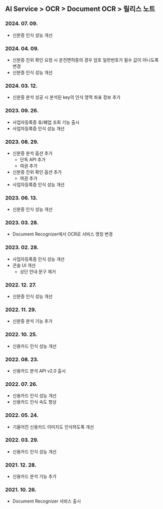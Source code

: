 ## AI Service > OCR > Document OCR > 릴리스 노트

### 2024. 07. 09.
* 신분증 인식 성능 개선

### 2024. 04. 09.
* 신분증 진위 확인 요청 시 운전면허증의 경우 암호 일련번호가 필수 값이 아니도록 변경
* 신분증 인식 성능 개선

### 2024. 03. 12.
* 신분증 분석 성공 시 분석된 key의 인식 영역 좌표 정보 추가 

### 2023. 09. 26.
* 사업자등록증 휴/폐업 조회 기능 출시
* 사업자등록증 인식 성능 개선

### 2023. 08. 29.
* 신분증 분석 옵션 추가
    * 단독 API 추가
    * 여권 추가
* 신분증 진위 확인 옵션 추가
    * 여권 추가
* 사업자등록증 인식 성능 개선

### 2023. 06. 13.
* 신분증 인식 성능 개선

### 2023. 03. 28.
* Document Recognizer에서 OCR로 서비스 명칭 변경

### 2023. 02. 28.
* 사업자등록증 인식 성능 개선
* 콘솔 UI 개선
    * 상단 안내 문구 제거

### 2022. 12. 27.
* 신분증 인식 성능 개선

### 2022. 11. 29.
* 신분증 분석 기능 추가

### 2022. 10. 25.
* 신용카드 인식 성능 개선

### 2022. 08. 23.
* 신용카드 분석 API v2.0 출시

### 2022. 07. 26.
* 신용카드 인식 성능 개선
* 신용카드 인식 속도 향상

### 2022. 05. 24.
* 기울어진 신용카드 이미지도 인식하도록 개선

### 2022. 03. 29.
* 신용카드 인식 성능 개선

### 2021. 12. 28.
* 신용카드 분석 기능 추가

### 2021. 10. 26.
* Document Recognizer 서비스 출시